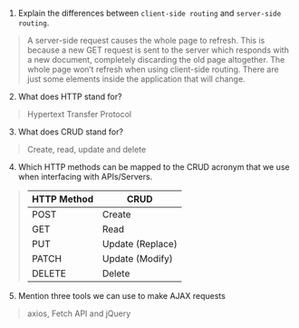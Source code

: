 1.  Explain the differences between `client-side routing` and `server-side routing`.

> A server-side request causes the whole page to refresh. This is because a new GET request is sent to the server which responds with a new document, completely discarding the old page altogether. The whole page won’t refresh when using client-side routing. There are just some elements inside the application that will change.

2.  What does HTTP stand for?

> Hypertext Transfer Protocol

3.  What does CRUD stand for?

> Create, read, update and delete

4.  Which HTTP methods can be mapped to the CRUD acronym that we use when interfacing with APIs/Servers.

> | HTTP Method | CRUD             |
> | ----------- | ---------------- |
> | POST        | Create           |
> | GET         | Read             |
> | PUT         | Update (Replace) |
> | PATCH       | Update (Modify)  |
> | DELETE      | Delete           |

5.  Mention three tools we can use to make AJAX requests

> axios, Fetch API and jQuery
